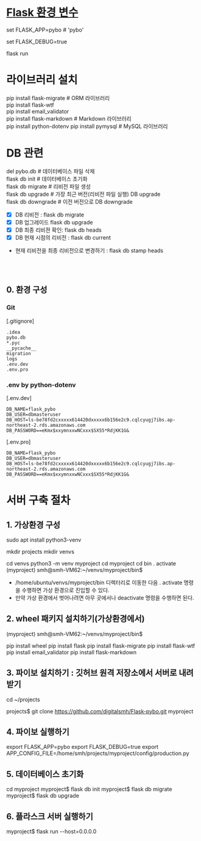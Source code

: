 # [Flask 환경 변수](https://coding-groot.tistory.com/138)

set FLASK_APP=pybo    # 'pybo'    

set FLASK_DEBUG=true

flask run

# 라이브러리 설치  
pip install flask-migrate   #  ORM 라이브러리   
pip install flask-wtf   
pip install email_validator   
pip install flask-markdown  #  Markdown 라이브러리    
pip install python-dotenv
pip install pymysql         #  MySQL 라이브러리    

# DB 관련

del pybo.db      # 데이터베이스 파일 삭제    
flask db init    # 데이터베이스 초기화   
flask db migrate # 리비전 파일 생성    
flask db upgrade # 가장 최근 버전(리비전 파일 실행) DB upgrade   
flask db downgrade # 이전 버전으로 DB downgrade   

- [X] DB 리비전 : flask db migrate 
- [X] DB 업그레이드  flask db upgrade 
- [X] DB 최종 리비젼 확인: flask db heads 
- [X] DB 현재 시점의 리비전 : flask db current 

- 현재 리비전을 최종 리비전으로 변경하기 : flask db stamp heads
<br>
<br>

## 0. 환경 구성

### Git
[.gitignore]
```
.idea
pybo.db
*.pyc
__pycache__
migration
logs
.env.dev
.env.pro
```
### .env by python-dotenv
[.env.dev]
```
DB_NAME=flask_pybo
DB_USER=dbmasteruser
DB_HOST=ls-be78fd2cxxxxx614420dxxxxx6b156e2c9.cqlcyugj7ibs.ap-northeast-2.rds.amazonaws.com
DB_PASSWORD==eKmx$xxymnxxwNCxxx$SX55*RdjKK1G&
```
[.env.pro]
```
DB_NAME=flask_pybo
DB_USER=dbmasteruser
DB_HOST=ls-be78fd2cxxxxx614420dxxxxx6b156e2c9.cqlcyugj7ibs.ap-northeast-2.rds.amazonaws.com
DB_PASSWORD==eKmx$xxymnxxwNCxxx$SX55*RdjKK1G&
```

# 서버 구축 절차

## 1. 가상환경 구성

sudo apt install python3-venv

mkdir projects
mkdir venvs

cd venvs
python3 -m venv myproject
cd myproject
cd bin
. activate
(myproject) smh@smh-VM62:~/venvs/myproject/bin$

- /home/ubuntu/venvs/myproject/bin 디렉터리로 이동한 다음 . activate 명령을 수행하면 가상 환경으로 진입할 수 있다.
- 만약 가상 환경에서 벗어나려면 아무 곳에서나 deactivate 명령을 수행하면 된다.

## 2. wheel 패키지 설치하기(가상환경에서)

(myproject) smh@smh-VM62:~/venvs/myproject/bin$ 

pip install wheel
pip install flask
pip install flask-migrate
pip install flask-wtf
pip install email_validator
pip install flask-markdown


## 3. 파이보 설치하기 : 깃허브 원격 저장소에서 서버로 내려 받기

cd ~/projects

projects$ git clone https://github.com/digitalsmh/Flask-pybo.git myproject

## 4. 파이보 실행하기

export FLASK_APP=pybo
export FLASK_DEBUG=true
export APP_CONFIG_FILE=/home/smh/projects/myproject/config/production.py

## 5. 데이터베이스 초기화
cd myproject
myproject$ flask db init
myproject$ flask db migrate
myproject$ flask db upgrade

## 6. 플라스크 서버 실행하기

 myproject$ flask run --host=0.0.0.0